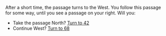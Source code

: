 After a short time, the passage turns to the
West. You follow this passage for some way,
until you see a passage on your right. Will you:

- Take the passage North? [Turn to 42](42)
- Continue West? [Turn to 68](68)
